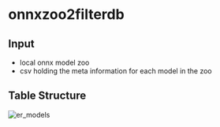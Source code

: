 # onnxzoo2filterdb
## Input
- local onnx model zoo
- csv holding the meta information for each model in the zoo 
## Table Structure
![er_models](https://user-images.githubusercontent.com/9333587/155976736-f1f315b4-0386-4be5-b12a-b116874fbb05.png)

